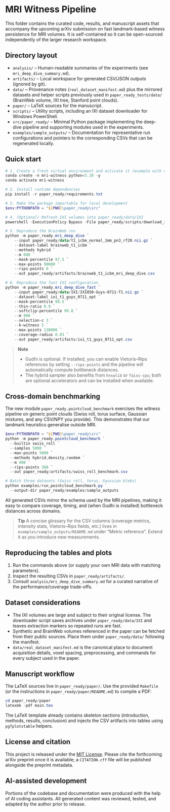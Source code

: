 # MRI Witness Pipeline

This folder contains the curated code, results, and manuscript assets that accompany the
upcoming arXiv submission on fast landmark-based witness persistence for MRI volumes.
It is self-contained so it can be open-sourced independently of the larger research
workspace.

## Directory layout

- `analysis/` – Human-readable summaries of the experiments (see `mri_deep_dive_summary.md`).
- `artifacts/` – Local workspace for generated CSV/JSON outputs (ignored by git).
- `data/` – Provenance notes (`real_dataset_manifest.md`) plus the mirrored datasets and helper
  scripts previously used in `paper_ready_tests/data/` (BrainWeb volume, IXI tree, Stanford point clouds).
- `paper/` – LaTeX sources for the manuscript.
- `scripts/` – Utility scripts, including an IXI dataset downloader for Windows PowerShell.
- `src/paper_ready/` – Minimal Python package implementing the deep-dive pipeline and
  supporting modules used in the experiments.
- `examples/sample_outputs/` – Documentation for representative run configurations and
  pointers to the corresponding CSVs that can be regenerated locally.

## Quick start

```powershell
# 1. Create a fresh virtual environment and activate it (example with conda)
conda create -n mri-witness python=3.10 -y
conda activate mri-witness

# 2. Install runtime dependencies
pip install -r paper_ready/requirements.txt

# 3. Make the package importable for local development
$env:PYTHONPATH = "${PWD}\paper_ready\src"

# 4. (Optional) Refresh IXI volumes into paper_ready/data/IXI
powershell -ExecutionPolicy Bypass -File paper_ready/scripts/download_ixi_dataset.ps1 -Archives T1

# 5. Reproduce the BrainWeb run
python -m paper_ready.mri_deep_dive `
    --input paper_ready/data/t1_icbm_normal_1mm_pn3_rf20.nii.gz `
    --dataset-label brainweb_t1_icbm `
    --methods hybrid `
    --m 600 `
    --mask-percentile 97.5 `
    --max-points 90000 `
    --rips-points 0 `
    --out paper_ready/artifacts/brainweb_t1_icbm_mri_deep_dive.csv

# 6. Reproduce the fast IXI configuration
python -m paper_ready.mri_deep_dive_fast `
    --input paper_ready/data/IXI/IXI050-Guys-0711-T1.nii.gz `
    --dataset-label ixi_t1_guys_0711_opt `
    --mask-percentile 98.5 `
    --thin-ratio 0.9 `
    --softclip-percentile 99.8 `
    --m 900 `
    --selection-c 3 `
    --k-witness 5 `
    --max-points 130000 `
    --coverage-radius 0.03 `
    --out paper_ready/artifacts/ixi_t1_guys_0711_opt.csv
```

> **Note**
>
> - Gudhi is optional. If installed, you can enable Vietoris–Rips references by
>   setting `--rips-points` and the pipeline will automatically compute bottleneck distances.
> - The hybrid sampler also benefits from `hnswlib` or `faiss-cpu`; both are optional
>   accelerators and can be installed when available.

## Cross-domain benchmarking

The new module `paper_ready.pointcloud_benchmark` exercises the witness pipeline on
generic point clouds (Swiss roll, torus surface, Gaussian mixtures, and any CSV/NPY you
provide). This demonstrates that our landmark heuristics generalise outside MRI.

```powershell
$env:PYTHONPATH = "${PWD}\paper_ready\src"
python -m paper_ready.pointcloud_benchmark `
  --builtin swiss_roll `
  --samples 5000 `
  --max-points 5000 `
  --methods hybrid,density,random `
  --m 400 `
  --rips-points 300 `
  --out paper_ready/artifacts/swiss_roll_benchmark.csv

# Batch three datasets (Swiss roll, torus, Gaussian blobs)
python examples/run_pointcloud_benchmark.py `
  --output-dir paper_ready/examples/sample_outputs
```

All generated CSVs mirror the schema used by the MRI pipelines, making it easy to
compare coverage, timing, and (when Gudhi is installed) bottleneck distances across
domains.

> **Tip**
> A concise glossary for the CSV columns (coverage metrics, intensity stats,
> Vietoris–Rips fields, etc.) lives in `examples/sample_outputs/README.md` under
> “Metric reference”. Extend it as you introduce new measurements.

## Reproducing the tables and plots

1. Run the commands above (or supply your own MRI data with matching parameters).
2. Inspect the resulting CSVs in `paper_ready/artifacts/`.
3. Consult `analysis/mri_deep_dive_summary.md` for a curated narrative of the
   performance/coverage trade-offs.

## Dataset considerations

- The IXI volumes are large and subject to their original license. The downloader script
  saves archives under `paper_ready/data/IXI` and leaves extraction markers so repeated runs
  are fast.
- Synthetic and BrainWeb volumes referenced in the paper can be fetched from their public
  sources. Place them under `paper_ready/data/` following the manifest.
- `data/real_dataset_manifest.md` is the canonical place to document acquisition details,
  voxel spacing, preprocessing, and commands for every subject used in the paper.

## Manuscript workflow

The LaTeX sources live in `paper_ready/paper/`. Use the provided `Makefile` (or the
instructions in `paper_ready/paper/README.md`) to compile a PDF:

```powershell
cd paper_ready/paper
latexmk -pdf main.tex
```

The LaTeX template already contains skeleton sections (introduction, methods, results,
conclusion) and injects the CSV artifacts into tables using `pgfplotstable` helpers.

## License and citation

This project is released under the [MIT License](LICENSE). Please cite the forthcoming
arXiv preprint once it is available; a `CITATION.cff` file will be published alongside
the preprint metadata.

## AI-assisted development

Portions of the codebase and documentation were produced with the help of AI coding
assistants. All generated content was reviewed, tested, and adapted by the author
prior to release.

